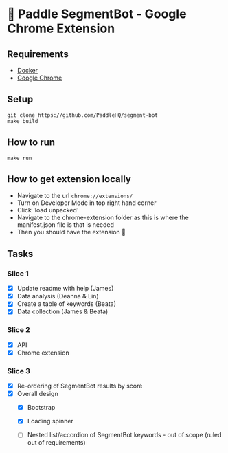 # 🤖 Paddle SegmentBot - Google Chrome Extension

## Requirements
- [Docker](https://docs.docker.com/install/overview/)
- [Google Chrome](https://www.google.com/intl/en_uk/chrome/)

## Setup
    git clone https://github.com/PaddleHQ/segment-bot
    make build

## How to run
    make run
    
## How to get extension locally
- Navigate to the url `chrome://extensions/`
- Turn on Developer Mode in top right hand corner
- Click 'load unpacked'
- Navigate to the chrome-extension folder as this is where the manifest.json file is that is needed
- Then you should have the extension :tada:

## Tasks
### Slice 1
- [X] Update readme with help (James)
- [x] Data analysis (Deanna & Lin)
- [x] Create a table of keywords (Beata)
- [x] Data collection (James & Beata)

### Slice 2
- [x] API
- [x] Chrome extension 

### Slice 3
- [x] Re-ordering of SegmentBot results by score
- [x] Overall design
    - [x] Bootstrap
    - [x] Loading spinner
    - [ ] Nested list/accordion of SegmentBot keywords - out of scope (ruled out of requirements)
    
